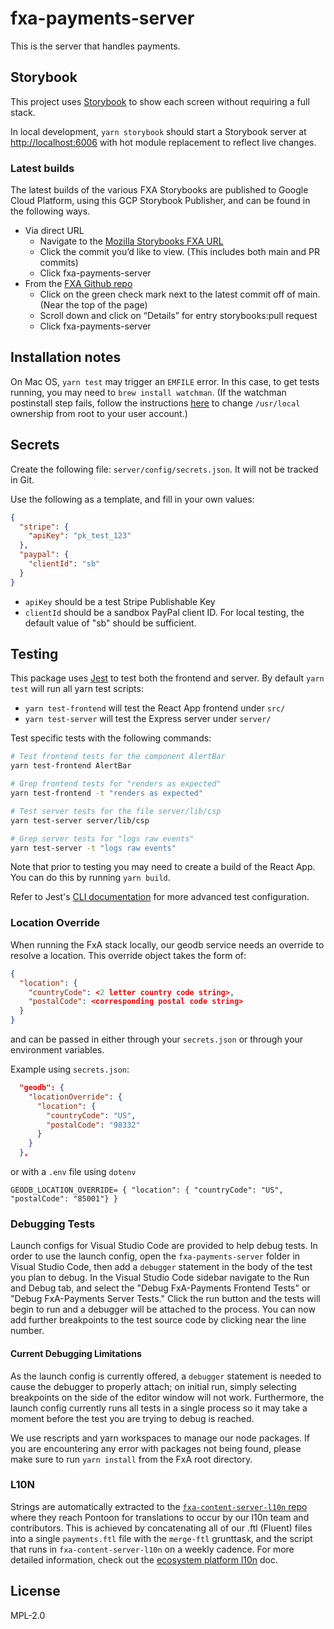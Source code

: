 # fxa-payments-server

This is the server that handles payments.

## Storybook

This project uses [Storybook](https://storybook.js.org/) to show each screen without requiring a full stack.

In local development, `yarn storybook` should start a Storybook server at <http://localhost:6006> with hot module replacement to reflect live changes.

### Latest builds

The latest builds of the various FXA Storybooks are published to Google Cloud Platform, using this GCP Storybook Publisher, and can be found in the following ways.

- Via direct URL
  - Navigate to the [Mozilla Storybooks FXA URL](https://storage.googleapis.com/mozilla-storybooks-fxa/index.html)
  - Click the commit you’d like to view. (This includes both main and PR commits)
  - Click fxa-payments-server
- From the [FXA Github repo](https://github.com/mozilla/fxa)
  - Click on the green check mark next to the latest commit off of main. (Near the top of the page)
  - Scroll down and click on “Details” for entry storybooks:pull request
  - Click fxa-payments-server

## Installation notes

On Mac OS, `yarn test` may trigger an `EMFILE` error. In this case, to get tests running, you may need to `brew install watchman`. (If the watchman postinstall step fails, follow the instructions [here](https://stackoverflow.com/a/41320226) to change `/usr/local` ownership from root to your user account.)

## Secrets

Create the following file: `server/config/secrets.json`. It will not be tracked in Git.

Use the following as a template, and fill in your own values:

```json
{
  "stripe": {
    "apiKey": "pk_test_123"
  },
  "paypal": {
    "clientId": "sb"
  }
}
```

- `apiKey` should be a test Stripe Publishable Key
- `clientId` should be a sandbox PayPal client ID. For local testing, the default value of "sb" should be sufficient.

## Testing

This package uses [Jest](https://jestjs.io/) to test both the frontend and server. By default `yarn test` will run all yarn test scripts:

- `yarn test-frontend` will test the React App frontend under `src/`
- `yarn test-server` will test the Express server under `server/`

Test specific tests with the following commands:

```bash
# Test frontend tests for the component AlertBar
yarn test-frontend AlertBar

# Grep frontend tests for "renders as expected"
yarn test-frontend -t "renders as expected"

# Test server tests for the file server/lib/csp
yarn test-server server/lib/csp

# Grep server tests for "logs raw events"
yarn test-server -t "logs raw events"
```

Note that prior to testing you may need to create a build of the React App. You can do this by running `yarn build`.

Refer to Jest's [CLI documentation](https://jestjs.io/docs/en/cli) for more advanced test configuration.

### Location Override

When running the FxA stack locally, our geodb service needs an override to resolve a location. This override object takes the form of:

```json
{
  "location": {
    "countryCode": <2 letter country code string>,
    "postalCode": <corresponding postal code string>
  }
}
```

and can be passed in either through your `secrets.json` or through your environment variables.

Example using `secrets.json`:

```json
  "geodb": {
    "locationOverride": {
      "location": {
        "countryCode": "US",
        "postalCode": "98332"
      }
    }
  },
```

or with a `.env` file using `dotenv`

```
GEODB_LOCATION_OVERRIDE= { "location": { "countryCode": "US", "postalCode": "85001"} }
```

### Debugging Tests

Launch configs for Visual Studio Code are provided to help debug tests. In order to use the launch config, open the `fxa-payments-server` folder in Visual Studio Code, then add a `debugger` statement in the body of the test you plan to debug. In the Visual Studio Code sidebar navigate to the Run and Debug tab, and select the "Debug FxA-Payments Frontend Tests" or "Debug FxA-Payments Server Tests." Click the run button and the tests will begin to run and a debugger will be attached to the process. You can now add further breakpoints to the test source code by clicking near the line number.

#### Current Debugging Limitations

As the launch config is currently offered, a `debugger` statement is needed to cause the debugger to properly attach; on initial run, simply selecting breakpoints on the side of the editor window will not work. Furthermore, the launch config currently runs all tests in a single process so it may take a moment before the test you are trying to debug is reached.

We use rescripts and yarn workspaces to manage our node packages. If you are encountering any error with packages not being found, please make sure to run `yarn install` from the FxA root directory.

### L10N

Strings are automatically extracted to the [`fxa-content-server-l10n` repo](https://github.com/mozilla/fxa-content-server-l10n) where they reach Pontoon for translations to occur by our l10n team and contributors. This is achieved by concatenating all of our .ftl (Fluent) files into a single `payments.ftl` file with the `merge-ftl` grunttask, and the script that runs in `fxa-content-server-l10n` on a weekly cadence. For more detailed information, check out the [ecosystem platform l10n](https://mozilla.github.io/ecosystem-platform/reference/localization) doc.

## License

MPL-2.0

